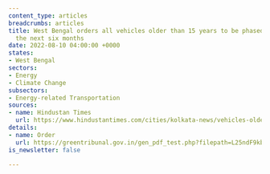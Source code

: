 ```yaml
---
content_type: articles
breadcrumbs: articles
title: West Bengal orders all vehicles older than 15 years to be phased out within
  the next six months
date: 2022-08-10 04:00:00 +0000
states:
- West Bengal
sectors:
- Energy
- Climate Change
subsectors:
- Energy-related Transportation
sources:
- name: Hindustan Times
  url: https://www.hindustantimes.com/cities/kolkata-news/vehicles-older-than-15-yrs-to-be-phased-out-in-west-bengal-within-6-months-ngt-101658904387436.html
details:
- name: Order
  url: https://greentribunal.gov.in/gen_pdf_test.php?filepath=L25ndF9kb2N1bWVudHMvbmd0L2Nhc2Vkb2MvanVkZ2VtZW50cy9LT0xLQVRBLzIwMjItMDctMjYvMTY1ODgyOTg4MzEyMjQwMjU3OTA2MmRmYmMzYjNmZDA2LnBkZg==
is_newsletter: false

---
```

